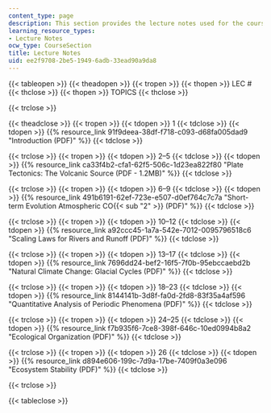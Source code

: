 ```yaml
---
content_type: page
description: This section provides the lecture notes used for the course.
learning_resource_types:
- Lecture Notes
ocw_type: CourseSection
title: Lecture Notes
uid: ee2f9708-2be5-1949-6adb-33ead90a9da8
---
```

{{< tableopen >}}
{{< theadopen >}}
{{< tropen >}}
{{< thopen >}}
LEC #
{{< thclose >}}
{{< thopen >}}
TOPICS
{{< thclose >}}

{{< trclose >}}

{{< theadclose >}}
{{< tropen >}}
{{< tdopen >}}
1
{{< tdclose >}}
{{< tdopen >}}
{{% resource_link 91f9deea-38df-f718-c093-d68fa005dad9 "Introduction (PDF)" %}}
{{< tdclose >}}

{{< trclose >}}
{{< tropen >}}
{{< tdopen >}}
2–5
{{< tdclose >}}
{{< tdopen >}}
{{% resource_link ca33f4b2-cfa1-62f5-506c-1d23ea822f80 "Plate Tectonics: The Volcanic Source (PDF - 1.2MB)" %}}
{{< tdclose >}}

{{< trclose >}}
{{< tropen >}}
{{< tdopen >}}
6–9
{{< tdclose >}}
{{< tdopen >}}
{{% resource_link 491b6191-62ef-723e-e507-d0ef764c7c7a "Short-term Evolution Atmospheric CO{{< sub \"2\" >}} (PDF)" %}}
{{< tdclose >}}

{{< trclose >}}
{{< tropen >}}
{{< tdopen >}}
10–12
{{< tdclose >}}
{{< tdopen >}}
{{% resource_link a92ccc45-1a7a-542e-7012-0095796518c6 "Scaling Laws for Rivers and Runoff (PDF)" %}}
{{< tdclose >}}

{{< trclose >}}
{{< tropen >}}
{{< tdopen >}}
13–17
{{< tdclose >}}
{{< tdopen >}}
{{% resource_link 7696dd24-bef2-16f5-7f0b-95ebccaebd2b "Natural Climate Change: Glacial Cycles (PDF)" %}}
{{< tdclose >}}

{{< trclose >}}
{{< tropen >}}
{{< tdopen >}}
18–23
{{< tdclose >}}
{{< tdopen >}}
{{% resource_link 8144141b-3d8f-fa0d-2fd8-83f35a4af596 "Quantitative Analysis of Periodic Phenomena (PDF)" %}}
{{< tdclose >}}

{{< trclose >}}
{{< tropen >}}
{{< tdopen >}}
24–25
{{< tdclose >}}
{{< tdopen >}}
{{% resource_link f7b935f6-7ce8-398f-646c-10ed0994b8a2 "Ecological Organization (PDF)" %}}
{{< tdclose >}}

{{< trclose >}}
{{< tropen >}}
{{< tdopen >}}
26
{{< tdclose >}}
{{< tdopen >}}
{{% resource_link d894e606-199c-7d9a-17be-7409f0a3e096 "Ecosystem Stability (PDF)" %}}
{{< tdclose >}}

{{< trclose >}}

{{< tableclose >}}